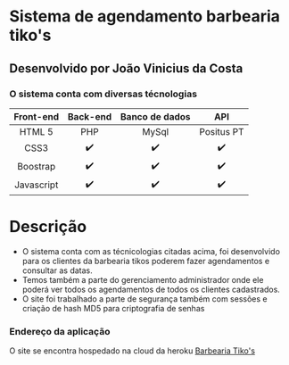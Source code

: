 # **Sistema de agendamento barbearia tiko's**

## Desenvolvido por João Vinicius da Costa

### O sistema conta com diversas técnologias

| Front-end | Back-end | Banco de dados| API |
|:---------:|:--------:|:-------------:|:--: |
| HTML 5    |PHP| MySql|Positus PT|
| CSS3      |✔️|✔️|✔️|
| Boostrap  |✔️|✔️|✔️|
| Javascript|✔️|✔️|✔️|

# Descrição

* O sistema conta com as técnicologias citadas acima, foi desenvolvido para os clientes da barbearia tikos poderem fazer agendamentos e consultar as datas.
* Temos também a parte do gerenciamento administrador onde ele poderá ver todos os agendamentos de todos os clientes cadastrados.
* O site foi trabalhado a parte de segurança também com sessões e criação de hash MD5 para criptografia de senhas


### Endereço da aplicação
O site se encontra hospedado na cloud da heroku [Barbearia Tiko's](https://barbeariatikos.herokuapp.com)
